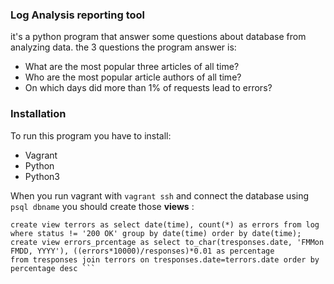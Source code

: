 ### Log Analysis reporting tool
it's a python program that answer some questions about database from analyzing data. the 3 questions the program answer is:

* What are the most popular three articles of all time?
*  Who are the most popular article authors of all time?
* On which days did more than 1% of requests lead to errors?


### Installation
To run this program you have to install:

* Vagrant
* Python
* Python3

 When you run vagrant with `vagrant ssh` and connect the database using `psql dbname`
you should create those **views** : 

```create view tresponses as select date(time), count(*) as responses from log group by date(time); 
create view terrors as select date(time), count(*) as errors from log where status != '200 OK' group by date(time) order by date(time);
create view errors_prcentage as select to_char(tresponses.date, 'FMMon FMDD, YYYY'), ((errors*10000)/responses)*0.01 as percentage
from tresponses join terrors on tresponses.date=terrors.date order by percentage desc ```
